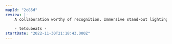 ```yaml
---
mapId: "2c85d"
review: |-
    A collaboration worthy of recognition. Immersive stand-out lighting and well-mapped engaging patterns - very much worth the download.
    
    - tetsubeats -
startDate: "2022-11-30T21:18:43.000Z"
---
```

